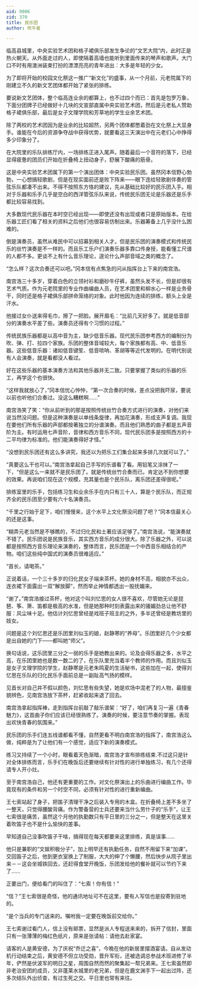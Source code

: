 ```yaml
---
aid: 0006
zid: 370
title: 民乐团
author: 吹牛者

---
```




  临高县城里，中央实验艺术团和格子裙俱乐部发生争论的“文艺大院”内，此时正是热火朝天。从外面走过的人，即使隔着高墙也能听到里面传来的琴声和歌声。大门口不时有用澳洲装束打扮的漂漂亮亮的青年进出：大多是年轻的少女。

  为了即将开始的校园文化祭这一推广“新文化”的盛事，从一个月前，元老院属下的刚建立不久的新文艺团体都开始了紧张的排练。

  要说新文艺团体，整个临高连业余的都算上，也不过四个而已：首先是包罗万象，下面分团牌子已经做好十几块的文宣部直属中央实验艺术团，然后是元老私人赞助格子裙俱乐部，最后是女子文理学院和芳草地的学生业余艺术团。

  除了两校的艺术团因为是业余的比较超然，另两个团体都憋着劲在文化祭上大显身手。谁能在今后的资源争夺战中获得优势，就要看这三天演出中在元老们心中挣得多少印象分了。

  在大院里的乐队排练厅内，一场排练正进入尾声。随着最后一个音符的落下，已经显得疲惫的团员们开始在折叠椅上扭动身子，舒展下酸痛的筋骨。

  这是中央实验艺术团属下的第一个演出团体：中央实验民乐团。虽然冈本信野心勃勃，一心想搞轻歌剧，但是在现实面前还是败下阵来——眼下连给轻歌剧伴奏的管弦乐队都凑不出来。不得不按照东方恪的建议，先从基础比较好的民乐团入手。相对于乐器和乐手几乎是空白的西洋管弦乐队来说，传统民乐团无论是乐器还是乐手都比较容易找到。

  大多数现代民乐器在本时空已经出现——即使还没有出现或者只是原始版本。在给乐器工匠们看了相关的资料之后他们也很容易仿制出来。乐器筹备上几乎没什么困难的。

  倒是演奏员，虽然从难民中可以招募到相关人才。但是民乐团的演奏模式和传统民乐的丝竹演奏是不一样的。而且乐工乐户们演奏乐器多靠口传身授，能看懂工尺谱的人都不多。更谈不上有什么音乐理论，遑论什么声部音域之类的概念了。

  “怎么样？这次合奏还可以吧。”冈本信有点焦急的问从指挥台上下来的南宫浩。

  南宫浩三十多岁，穿着白色的立领衬衫和磨砂牛仔裤，虽然头发不长，但是却很有艺术气质。作为元老院里的专业作曲编曲人员，在艺术团里和柳水心一样是业务骨干，同时还是格子裙俱乐部拼命笼络的对象。此时他因为连续的排练，额头上全是汗水。

  他接过女仆送来得毛巾，擦了一把脸。展开眉毛：“比前几天好多了。就是低音部分的演奏水平差了些。演奏员还得有个习惯的过程。”

  传统民族乐器都是以高中音为主，缺少低音乐器。现代民乐团参考西方的编制分为吹、弹、打、拉四个家族。乐团的整体音域较大，每个家族都有高、中、低音乐器。这些低音乐器：诸如低音键笙、低音唢呐、革胡等等近代发明的。在明代别说有人会演奏，就是看都没人看过。

  好在这些乐器的基本演奏方法和其他乐器并无二致。只要掌握了类似的乐器的乐工，再学这个也很快。

  “这样我就放心了，”冈本信忧心忡忡，“第一次合奏的时候，差点没把我吓尿，要说以前也听他们合奏过。没这么糟糕啊……”

  南宫浩笑了笑：“你从前听到的那是按照传统丝竹合奏方式进行的演奏，对他们来说当然没问题。但是这种演奏是以单线条旋律，再加花演奏，形成支声复调。我现在要他们所有乐器的声部都按著独立的分谱演奏。而且他们熟悉的曲子都是五声音阶为主。有时运用七声音阶，音律和西方音乐不同，现代民乐团多是按照西方的十二平均律为标准的。他们能演奏得好才怪。”

  “没想到民乐团还有这么多讲究，我还以为把乐工们集合起来多排几次就可以了。”

  “真要这么干也可以。”南宫浩拿起自己手写的乐谱看了看。用铅笔又涂抹了一下，“但是这么一来就不是民乐团了。就是传统丝竹合奏而已。肯定达不到你想要的效果。再说咱们现在这个规模，充其量也是个民乐队，离乐团还差得很呢。”

  排练室里的乐手，包括练习生和业余乐手在内只有三十人，算是个民乐队，而正规齐全的民乐团至少要有六十名演奏员。

  “千里之行始于足下，咱们慢慢来，这个水平上文化祭没问题了吧？”冈本信最关心的还是这事。

  “糊弄元老当然是不够瞧的，不过归化民和土著应该足够了。”南宫浩说，“能演奏就不错了。民乐团说是民族音乐，其实西方音乐的成分很大。除了乐器之外，可以说都是按照西方音乐理论来演奏的，整体而言，民乐团是一个中西音乐相结合的产物。咱们这些纯中国式的演奏员很难适应。”

  “首长，请喝茶。”

  正说着话，一个三十多岁的归化民女子端来茶杯。她的身材不高，相貌亦不出众，连衣裙下面露出一双“解放脚”，然而举止神情都透出一股抚媚来。

  “谢了。”南宫浩接过茶杯，他对这个叫刘忆思的女人很不喜欢，尽管她无论是琵琶、筝、箫、笛都是极高的水准，但是她那种时刻表露出来的骚媚劲总让他不舒服：风尘味十足。他估计刘忆思曾经是戏班子班主的之外，多半还曾经是教坊里的妓女。

  问题是这个刘忆思还是乐团里刘似玉的娘，赵静寒的“养母”。乐团里好几个少女都是出自她的门下——都叫她“师父”。

  换句话说，这乐团里三分之一弱的乐手是她教出来的。论及会得乐器之多，水平之高，在乐团里她也是数一数二的了，在乐队里充当着半个教师的作用。而且刘似玉是女子文理学院的学生，赵静寒是元老朱鸣夏的生活秘书，这些加在一起，使得刘忆思在乐队的归化民乐手面前总是一副趾高气扬的模样。

  见首长对自己并不假以颜色，刘忆思有些失望，她是欢场中混老了的人物，最擅鉴貌辨色，见南宫浩放下茶杯，赶紧收起来退了回去。

  南宫浩拿起指挥棒，走到指挥台前敲了敲乐谱架：“好了，咱们再复习一遍《青春魅力》，这首曲子你们应该已经很熟练了。演奏的时候，要注意节奏的掌握。表现出欢快青春的氛围来。”

  民乐团的乐手们连五线谱都看不懂，自然更看不明白南宫浩的指挥了，南宫浩这么做，纯粹是为了让他们有一个感觉，适应下新的演奏模式。

  练习又持续了一个小时，眼看着天色渐暗，南宫浩才宣布排练结束.不过这只是针对全体排练而言，乐手们在晚饭后还要继续有针对性的进行单独练习，有几个还得请专人开小灶。

  至于南宫浩自己，他还有更重要的工作。对文化祭演出上的乐曲进行编曲工作。毕竟现有的条件和另一个时空不同，必须有针对性的进行重新编曲。

  王七索站起了身子，把笛子清理干净之后装入专用的木盒。在折叠椅上差不多坐了一整天，只觉得腰酸背痛。作为警备营的士兵还要来当什么劳什子的“乐手”，让王七索很是痛苦，虽然这个月他的执勤数只有平日里的三分之一，但是整天在这里关着吹笛子也不是什么愉快的差事。

  早知道自己没事吹笛子干啥，搞得现在每天都要来这里排练，真是误事……

  他只是兼职的“文娱积极分子”，加上明早还有执勤任务，自然不用留下来“加课”。交回笛子之后，他到更衣室换上了制服，大大的伸了个懒腰，然后快步从院子里出来－－这会坐城铁回去，还赶得食堂开晚饭，乐团发给他的餐补就可以节约下来了……

  正要出门，便给看门的叫住了：“七索！你有信！”

  “信？”王七索很是奇怪，他的通讯地址可不在这里，要有人写信也是投寄到驻地的。

  “是个当兵的专门送来的。嘱咐我一定要在晚饭前交给你。”

  王七索谢过看门人，信上没有邮票，显然是派人专程送来来的，拆开了信封，里面只有一张薄薄的梅红色纸片，原来是张请帖：请他去赴家宴。

  请客的人是黄安德，为了庆祝“乔迁之喜”，今晚在他的新居里摆酒宴请。自从发动机行动结束之后，黄安德不但立功受勋，晋升军衔，还被选调总参战术班进修了半年，俨然是伏波军的明日之星，周围自然而然的聚集起一帮兄弟来。王七索虽然即非老治安团的成员，又非蓬莱水城里的老兄弟，但是在鹿文渊手下一起出过阵，还多次结队外出侦查，有过生死之交。平日里也常有来往。



